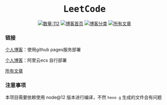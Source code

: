 <h1 align="center"><samp>LeetCode</samp></h1>

<p align="center">
<!-- TOPICS COUNT START -->
<a href="https://blog.html-js.site/" target="_blank"><img src="https://img.shields.io/badge/-数量:112-green" alt="数量:112"></a>
<!-- TOPICS COUNT END -->
<a href="https://blog.html-js.site/" target="_blank"><img src="https://img.shields.io/badge/-博客首页-blue" alt="博客首页"></a>
<a href="https://blog.html-js.site/categories/"><img src="https://img.shields.io/badge/-博客分类-red" alt="博客分类"></a>
<a href="./resources/source/_posts"><img src="https://img.shields.io/badge/-所有文章-yellow" alt="所有文章"></a>
</p>

### 链接

[个人博客](https://blog.html-js.site/)：使用github pages服务部署

[个人博客](http://wy.html-js.site/)：阿里云ecs 自行部署

[所有文章](./resources/source/_posts)


### 注意事项

本项目需要依赖使用 node@12 版本进行编译，不然 `hexo g` 生成的文件会有问题